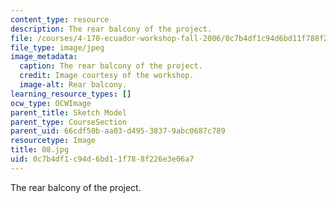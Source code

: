 ```yaml
---
content_type: resource
description: The rear balcony of the project.
file: /courses/4-170-ecuador-workshop-fall-2006/0c7b4df1c94d6bd11f788f226e3e06a7_08.jpg
file_type: image/jpeg
image_metadata:
  caption: The rear balcony of the project.
  credit: Image courtesy of the workshop.
  image-alt: Rear balcony.
learning_resource_types: []
ocw_type: OCWImage
parent_title: Sketch Model
parent_type: CourseSection
parent_uid: 66cdf50b-aa03-d495-3837-9abc0687c789
resourcetype: Image
title: 08.jpg
uid: 0c7b4df1-c94d-6bd1-1f78-8f226e3e06a7
---
```

The rear balcony of the project.

